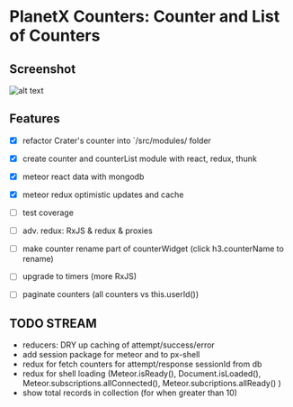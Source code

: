 PlanetX Counters: Counter and List of Counters
======

Screenshot
------
![alt text](https://raw.githubusercontent.com/PlanetXjs/planetxjs.github.io/master/assets/px-react-materialui-counters/PX_COUNTER_REDUX.gif)

Features
------

- [x] refactor Crater's counter into `/src/modules/ folder
- [x] create counter and counterList module with react, redux, thunk
- [x] meteor react data with mongodb
- [x] meteor redux optimistic updates and cache
- [ ] test coverage
- [ ] adv. redux: RxJS & redux & proxies
- [ ] make counter rename part of counterWidget (click h3.counterName to rename)
- [ ] upgrade to timers (more RxJS)
- [ ] paginate counters (all counters vs this.userId())


TODO STREAM
------
- reducers: DRY up caching of attempt/success/error
- add session package for meteor and to px-shell
- redux for fetch counters for attempt/response sessionId from db
- redux for shell loading (Meteor.isReady(), Document.isLoaded(), Meteor.subscriptions.allConnected(), Meteor.subcriptions.allReady() )
- show total records in collection (for when greater than 10)
